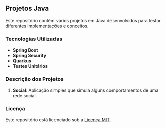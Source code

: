## Projetos Java

Este repositório contém vários projetos em Java desenvolvidos para testar diferentes implementações e conceitos.

### Tecnologias Utilizadas

- **Spring Boot**
- **Spring Security**
- **Quarkus**
- **Testes Unitários**

### Descrição dos Projetos

1. **Social**: Aplicação simples que simula alguns comportamentos de uma rede social.

### Licença

Este repositório está licenciado sob a [Licença MIT](LICENSE).
